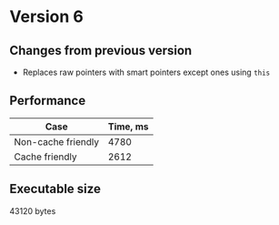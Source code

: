 # Version 6

## Changes from previous version 

* Replaces raw pointers with smart pointers except ones using `this`

## Performance 

| Case | Time, ms |
|----|---|
| Non-cache friendly | 4780 |
| Cache friendly | 2612 |

## Executable size

43120 bytes
